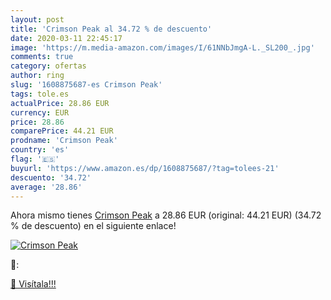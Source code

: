 ```yaml
---
layout: post
title: 'Crimson Peak al 34.72 % de descuento'
date: 2020-03-11 22:45:17
image: 'https://m.media-amazon.com/images/I/61NNbJmgA-L._SL200_.jpg'
comments: true
category: ofertas
author: ring
slug: '1608875687-es Crimson Peak'
tags: tole.es
actualPrice: 28.86 EUR
currency: EUR
price: 28.86
comparePrice: 44.21 EUR
prodname: 'Crimson Peak'
country: 'es'
flag: '🇪🇸'
buyurl: 'https://www.amazon.es/dp/1608875687/?tag=tolees-21'
descuento: '34.72'
average: '28.86'
---
```


Ahora mismo tienes [Crimson Peak](https://www.amazon.es/dp/1608875687/?tag=tolees-21) a 28.86 EUR (original: 44.21 EUR) (34.72 %  de descuento) en el siguiente enlace!

[![Crimson Peak](https://m.media-amazon.com/images/I/61NNbJmgA-L._SL200_.jpg)](https://www.amazon.es/dp/1608875687/?tag=tolees-21)

🔎:


[🛒 Visítala!!!](https://www.amazon.es/dp/1608875687/?tag=tolees-21)
